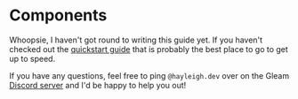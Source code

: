 # Components

Whoopsie, I haven't got round to writing this guide yet. If you haven't checked
out the [quickstart guide](/docs/quickstart) that is probably the best place to
go to get up to speed.

If you have any questions, feel free to ping `@hayleigh.dev` over on the Gleam
[Discord server](https://discord.gg/Fm8Pwmy) and I'd be happy to help you out!
